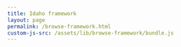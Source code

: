 ```yaml
---
title: Idaho framework
layout: page
permalink: /browse-framework.html
custom-js-src: /assets/lib/browse-framework/bundle.js
---
```


<div id="inside-browse-framework"></div>

